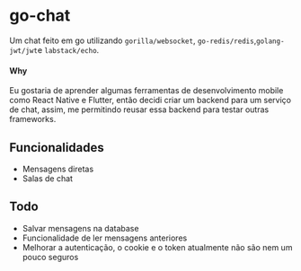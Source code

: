 # go-chat

Um chat feito em go utilizando `gorilla/websocket`, `go-redis/redis`,`golang-jwt/jwt`e `labstack/echo`.

#### Why

Eu gostaria de aprender algumas ferramentas de desenvolvimento mobile como React Native e Flutter, então decidi criar um backend para um serviço de chat, assim, me permitindo reusar essa backend para testar outras frameworks.

## Funcionalidades

-   Mensagens diretas
-   Salas de chat

## Todo

-   Salvar mensagens na database
-   Funcionalidade de ler mensagens anteriores
-   Melhorar a autenticação, o cookie e o token atualmente não são nem um pouco seguros
